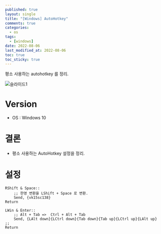 ```yaml
---
published: true
layout: single
title: "[Windows] AutoHotkey"
comments: true
categories:
  - os
tags:
  - [windows]
date: 2022-08-06
last_modified_at: 2022-08-06
toc: true
toc_sticky: true
---
```

평소 사용하는 autohotkey 를 정리.

![슬라이드1](https://user-images.githubusercontent.com/22446581/183247400-c5c8cf95-8369-4b10-9523-80e4c1a2ab44.PNG)

# Version

* OS : Windows 10

# 결론

* 평소 사용하는 AutoHotkey 설정을 정리.

# 설정

```
RShift & Space::
    ;; 한영 변환을 LShift + Space 로 변환.
    Send, {vk15sc138} 
Return

LWin & Enter::
    ;; Alt + Tab =>  Ctrl + Alt + Tab
    Send, {LAlt down}{LCtrl down}{Tab down}{Tab up}{LCtrl up}{LAlt up} ;; 
Return
```